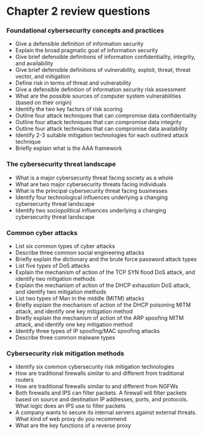 # Chapter 2 review questions

### Foundational cybersecurity concepts and practices

* Give a defensible definition of information security
* Explain the broad pragmatic goal of information security
* Give brief defensible definitions of information confidentiality, integrity, and availability
* Give brief defensible definitions of vulnerability, exploit, threat, threat vector, and mitigation
* Define risk in terms of threat and vulnerability&#x20;
* Give a defensible definition of information security risk assessment
* What are the possible sources of computer system vulnerabilities (based on their origin)
* Identify the two key factors of risk scoring
* Outline four attack techniques that can compromise data confidentiality
* Outline four attack techniques that can compromise data integrity
* Outline four attack techniques that can compromise data availability
* Identify 2-3 suitable mitigation technologies for each outlined attack technique
* Briefly explain what is the AAA framework

### The cybersecurity threat landscape

* What is a major cybersecurity threat facing society as a whole
* What are two major cybersecurity threats facing individuals
* What is the principal cybersecurity threat facing businesses&#x20;
* Identify four technological influences underlying a changing cybersecurity threat landscape
* Identify two sociopolitical influences underlying a changing cybersecurity threat landscape

### Common cyber attacks

* List six common types of cyber attacks
* Describe three common social engineering attacks
* Briefly explain the dictionary and the brute force password attack types
* List five types of DoS attacks
* Explain the mechanism of action of the TCP SYN flood DoS attack, and identify two mitigation methods
* Explain the mechanism of action of the DHCP exhaustion DoS attack, and identify two mitigation methods
* List two types of Man in the middle (MITM) attacks
* Briefly explain the mechanism of action of the DHCP poisoning MITM attack, and identify one key mitigation method
* Briefly explain the mechanism of action of the ARP spoofing MITM attack, and identify one key mitigation method
* Identify three types of IP spoofing/MAC spoofing attacks
* Describe three common malware types

### Cybersecurity risk mitigation methods

* Identify six common cybersecurity risk mitigation technologies&#x20;
* How are traditional firewalls similar to and different from traditional routers
* How are traditional firewalls similar to and different from NGFWs
* Both firewalls and IPS can filter packets. A firewall will filter packets based on source and destination IP addresses, ports, and protocols. What logic does an IPS use to filter packets
* A company wants to secure its internal servers against external threats. What kind of web proxy do you recommend
* What are the key functions of a reverse proxy
